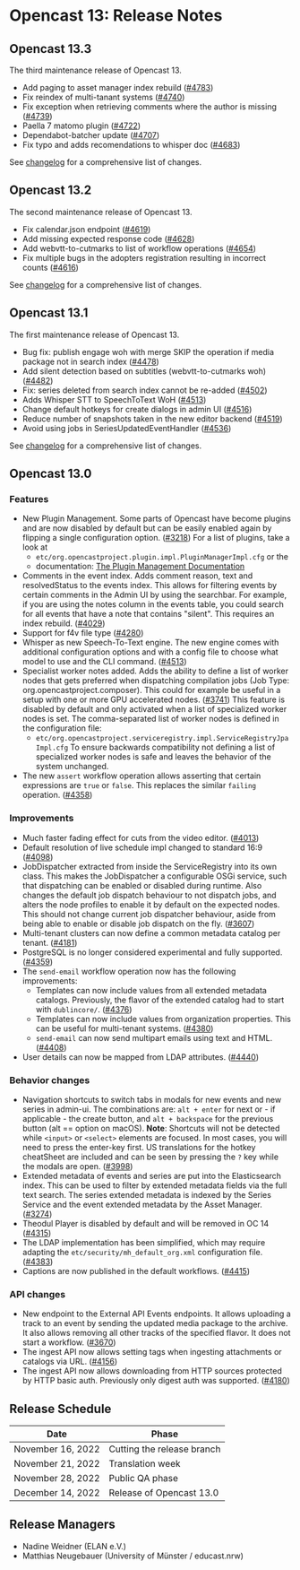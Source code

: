 # Opencast 13: Release Notes


Opencast 13.3
-------------

The third maintenance release of Opencast 13.

-  Add paging to asset manager index rebuild ([#4783](https://github.com/opencast/opencast/pull/4740))
-  Fix reindex of multi-tanant systems ([#4740](https://github.com/opencast/opencast/pull/4740))
-  Fix exception when retrieving comments where the author is missing ([#4739](https://github.com/opencast/opencast/pull/4739))
-  Paella 7 matomo plugin ([#4722](https://github.com/opencast/opencast/pull/4722))
-  Dependabot-batcher update ([#4707](https://github.com/opencast/opencast/pull/4707))
-  Fix typo and adds recomendations to whisper doc ([#4683](https://github.com/opencast/opencast/pull/4683))

See [changelog](changelog.md) for a comprehensive list of changes.


Opencast 13.2
-------------

The second maintenance release of Opencast 13.

-  Fix calendar.json endpoint ([#4619](https://github.com/opencast/opencast/pull/4619))
-  Add missing expected response code ([#4628](https://github.com/opencast/opencast/pull/4628))
-  Add webvtt-to-cutmarks to list of workflow operations ([#4654](https://github.com/opencast/opencast/pull/4654))
-  Fix multiple bugs in the adopters registration resulting in incorrect counts ([#4616](https://github.com/opencast/opencast/pull/4616))

See [changelog](changelog.md) for a comprehensive list of changes.


Opencast 13.1
-------------

The first maintenance release of Opencast 13.

- Bug fix: publish engage woh with merge SKIP the operation if media package not in search index
([#4478](https://github.com/opencast/opencast/pull/4478))
- Add silent detection based on subtitles (webvtt-to-cutmarks woh) ([#4482](https://github.com/opencast/opencast/pull/4482))
- Fix: series deleted from search index cannot be re-added ([#4502](https://github.com/opencast/opencast/pull/4502))
- Adds Whisper STT to SpeechToText WoH ([#4513](https://github.com/opencast/opencast/pull/4513))
- Change default hotkeys for create dialogs in admin UI ([#4516](https://github.com/opencast/opencast/pull/4516))
- Reduce number of snapshots taken in the new editor backend ([#4519](https://github.com/opencast/opencast/pull/4519))
- Avoid using jobs in SeriesUpdatedEventHandler ([#4536](https://github.com/opencast/opencast/pull/4536))

See [changelog](changelog.md) for a comprehensive list of changes.


Opencast 13.0
-------------

### Features

- New Plugin Management. Some parts of Opencast have become plugins and are now disabled by default but can be easily
  enabled again by flipping a single configuration option. ([#3218](https://github.com/opencast/opencast/pull/3218))
  For a list of plugins, take a look at
    - `etc/org.opencastproject.plugin.impl.PluginManagerImpl.cfg` or the
    - documentation: [The Plugin Management Documentation](modules/plugin-management.md)
- Comments in the event index. Adds comment reason, text and resolvedStatus to the events index. This allows for
  filtering events by certain comments in the Admin UI by using the searchbar. For example, if you are using the notes
  column in the events table, you could search for all events that have a note that contains "silent". This requires
  an index rebuild. ([#4029](https://github.com/opencast/opencast/pull/4029))
- Support for f4v file type ([#4280](https://github.com/opencast/opencast/pull/4280))
- Whisper as new Speech-To-Text engine. The new engine comes with additional configuration options and with a config
  file to choose what model to use and the CLI command. ([#4513](https://github.com/opencast/opencast/pull/4513))
- Specialist worker notes added. Adds the ability to define a list of worker nodes that gets preferred when dispatching
  compilation jobs (Job Type: org.opencastproject.composer). This could for example be useful in a setup with one or
  more GPU accelerated nodes. ([#3741](https://github.com/opencast/opencast/pull/3741))
  This feature is disabled by default and only activated when a list of specialized worker nodes is set.
  The comma-separated list of worker nodes is defined in the configuration file:
    - `etc/org.opencastproject.serviceregistry.impl.ServiceRegistryJpaImpl.cfg`
  To ensure backwards compatibility not defining a list of specialized worker nodes is safe and leaves the behavior of
  the system unchanged.
- The new `assert` workflow operation allows asserting that certain expressions are `true` or `false`. This replaces
  the similar `failing` operation. ([#4358](https://github.com/opencast/opencast/pull/4358))

### Improvements

- Much faster fading effect for cuts from the video editor. ([#4013](https://github.com/opencast/opencast/pull/4013))
- Default resolution of live schedule impl changed to standard 16:9 ([#4098](https://github.com/opencast/opencast/pull/4098))
- JobDispatcher extracted from inside the ServiceRegistry into its own class. This makes the JobDispatcher a
  configurable OSGi service, such that dispatching can be enabled or disabled during runtime. Also changes the
  default job dispatch behaviour to not dispatch jobs, and alters the node profiles to enable it by default on
  the expected nodes. This should not change current job dispatcher behaviour, aside from being able to enable
  or disable job dispatch on the fly. ([#3607](https://github.com/opencast/opencast/pull/3607))
- Multi-tenant clusters can now define a common metadata catalog per tenant. ([#4181](https://github.com/opencast/opencast/pull/4181))
- PostgreSQL is no longer considered experimental and fully supported. ([#4359](https://github.com/opencast/opencast/pull/4359))
- The `send-email` workflow operation now has the following improvements:
    - Templates can now include values from all extended metadata catalogs. Previously, the flavor of the extended
      catalog had to start with `dublincore/`. ([#4376](https://github.com/opencast/opencast/pull/4376))
    - Templates can now include values from organization properties.
      This can be useful for multi-tenant systems. ([#4380](https://github.com/opencast/opencast/pull/4380))
    - `send-email` can now send multipart emails using text and HTML. ([#4408](https://github.com/opencast/opencast/pull/4408))
- User details can now be mapped from LDAP attributes. ([#4440](https://github.com/opencast/opencast/pull/4440))


### Behavior changes

- Navigation shortcuts to switch tabs in modals for new events and new series in admin-ui. The combinations are:
  `alt + enter` for next or - if applicable - the create button, and `alt + backspace` for the previous button
  (alt == option on macOS). **Note**: Shortcuts will not be detected while `<input>` or `<select>` elements are focused.
  In most cases, you will need to press the enter-key first. US translations for the hotkey cheatSheet are included and
  can be seen by pressing the `?` key while the modals are open. ([#3998](https://github.com/opencast/opencast/pull/3998))
- Extended metadata of events and series are put into the Elasticsearch index. This can be used to filter by extended
  metadata fields via the full text search. The series extended metadata is indexed by the Series Service and the event
  extended metadata by the Asset Manager. ([#3274](https://github.com/opencast/opencast/pull/3274))
- Theodul Player is disabled by default and will be removed in OC 14 ([#4315](https://github.com/opencast/opencast/pull/4315))
- The LDAP implementation has been simplified, which may require adapting the `etc/security/mh_default_org.xml`
  configuration file. ([#4383](https://github.com/opencast/opencast/pull/4383))
- Captions are now published in the default workflows. ([#4415](https://github.com/opencast/opencast/pull/4415))

### API changes

- New endpoint to the External API Events endpoints. It allows uploading a track to an event by sending the updated
  media package to the archive. It also allows removing all other tracks of the specified flavor. It does not start
  a workflow. ([#3670](https://github.com/opencast/opencast/pull/3670))
- The ingest API now allows setting tags when ingesting attachments or catalogs via URL.
  ([#4156](https://github.com/opencast/opencast/pull/4156))
- The ingest API now allows downloading from HTTP sources protected by HTTP basic auth. Previously only digest auth was
  supported. ([#4180](https://github.com/opencast/opencast/pull/4180))


Release Schedule
----------------

| Date                        | Phase                       |
|-----------------------------|-----------------------------|
| November 16, 2022           | Cutting the release branch  |
| November 21, 2022           | Translation week            |
| November 28, 2022           | Public QA phase             |
| December 14, 2022           | Release of Opencast 13.0    |

Release Managers
----------------

- Nadine Weidner (ELAN e.V.)
- Matthias Neugebauer (University of Münster / educast.nrw)
